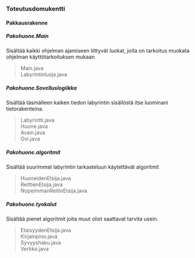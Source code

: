 ### Toteutusdomukentti

#### Pakkausrakenne

##### Pakohuone.Main
Sisältää kaikki ohjelman ajamiseen liittyvät luokat, joita on tarkoitus muokata ohjelman käyttötarkoituksen mukaan

>Main.java<br>
>Labyrintinluoja.java<br>

##### Pakohuone.Sovelluslogiikka
Sisältää täsmälleen kaiken tiedon labyrintin sisällöstä itse luominani tietorakenteina.

>Labyrintti.java<br>
>Huone.java<br>
>Avain.java<br>
>Ovi.java<br>

##### Pakohuone.algoritmit
Sisältää suurimmat labyrintin tarkasteluun käytettävät algoritmit

>HuoneidenEtsija.java<br>
>ReittienEtsija.java<br>
>NopeimmanReitinEtsija.java<br>

##### Pakohuone.tyokalut
Sisältää pienet algoritmit joita muut oliot saattavat tarvita usein.

>EtaisyydenEtsija.java<br>
>Kirjainpino.java<br>
>Syvyyshaku.java<br>
>Verkko.java<br>

